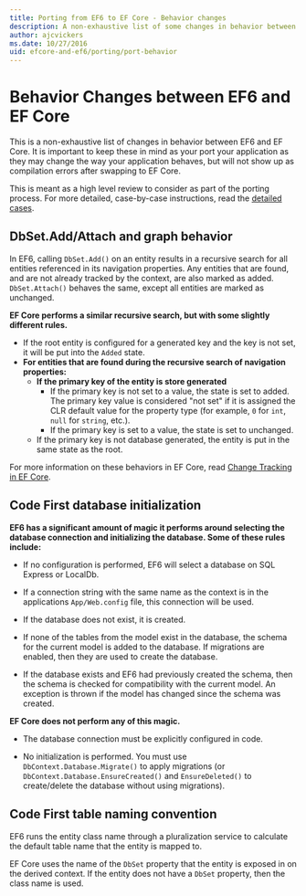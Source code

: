 ```yaml
---
title: Porting from EF6 to EF Core - Behavior changes
description: A non-exhaustive list of some changes in behavior between EF6 and EF Core.
author: ajcvickers
ms.date: 10/27/2016
uid: efcore-and-ef6/porting/port-behavior
---
```

# Behavior Changes between EF6 and EF Core

This is a non-exhaustive list of changes in behavior between EF6 and EF Core. It is important to keep these in mind as your port your application as they may change the way your application behaves, but will not show up as compilation errors after swapping to EF Core.

This is meant as a high level review to consider as part of the porting process. For more detailed, case-by-case instructions, read the [detailed cases](/efcore-and-ef6/porting/port-detailed-cases).

## DbSet.Add/Attach and graph behavior

In EF6, calling `DbSet.Add()` on an entity results in a recursive search for all entities referenced in its navigation properties. Any entities that are found, and are not already tracked by the context, are also marked as added. `DbSet.Attach()` behaves the same, except all entities are marked as unchanged.

**EF Core performs a similar recursive search, but with some slightly different rules.**

* If the root entity is configured for a generated key and the key is not set, it will be put into the `Added` state.
* **For entities that are found during the recursive search of navigation properties:**
  * **If the primary key of the entity is store generated**
    * If the primary key is not set to a value, the state is set to added. The primary key value is considered "not set" if it is assigned the CLR default value for the property type (for example, `0` for `int`, `null` for `string`, etc.).
    * If the primary key is set to a value, the state is set to unchanged.
  * If the primary key is not database generated, the entity is put in the same state as the root.

For more information on these behaviors in EF Core, read [Change Tracking in EF Core](/ef/core/change-tracking/).

## Code First database initialization

**EF6 has a significant amount of magic it performs around selecting the database connection and initializing the database. Some of these rules include:**

* If no configuration is performed, EF6 will select a database on SQL Express or LocalDb.

* If a connection string with the same name as the context is in the applications `App/Web.config` file, this connection will be used.

* If the database does not exist, it is created.

* If none of the tables from the model exist in the database, the schema for the current model is added to the database. If migrations are enabled, then they are used to create the database.

* If the database exists and EF6 had previously created the schema, then the schema is checked for compatibility with the current model. An exception is thrown if the model has changed since the schema was created.

**EF Core does not perform any of this magic.**

* The database connection must be explicitly configured in code.

* No initialization is performed. You must use `DbContext.Database.Migrate()` to apply migrations (or `DbContext.Database.EnsureCreated()` and `EnsureDeleted()` to create/delete the database without using migrations).

## Code First table naming convention

EF6 runs the entity class name through a pluralization service to calculate the default table name that the entity is mapped to.

EF Core uses the name of the `DbSet` property that the entity is exposed in on the derived context. If the entity does not have a `DbSet` property, then the class name is used.
